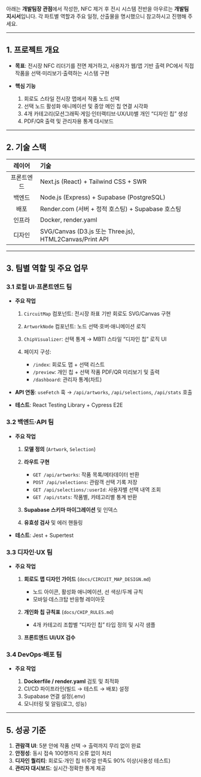아래는 **개발팀장 관점**에서 작성한, NFC 제거 후 전시 시스템 전반을 아우르는 **개발팀 지시서**입니다. 
각 파트별 역할과 주요 일정, 산출물을 명시했으니 참고하시고 진행해 주세요.

---

## 1. 프로젝트 개요

* **목표**: 전시장 NFC 리더기를 전면 제거하고, 사용자가 웹/앱 기반 출력 PC에서 직접 작품을 선택·미리보기·출력하는 시스템 구현
* **핵심 기능**

  1. 회로도 스타일 전시장 맵에서 작품 노드 선택
  2. 선택 노드 활성화 애니메이션 및 중앙 메인 칩 연결 시각화
  3. 4개 카테고리(모션그래픽·게임·인터랙티브·UX/UI)별 개인 “디자인 칩” 생성
  4. PDF/QR 출력 및 관리자용 통계 대시보드

---

## 2. 기술 스택

|  레이어  | 기술                                                    |
| :---: | :---------------------------------------------------- |
| 프론트엔드 | Next.js (React) + Tailwind CSS + SWR                  |
|  백엔드  | Node.js (Express) + Supabase (PostgreSQL)             |
|   배포  | Render.com (서버 + 정적 호스팅) + Supabase 호스팅               |
|  인프라  | Docker, render.yaml                                   |
|  디자인  | SVG/Canvas (D3.js 또는 Three.js), HTML2Canvas/Print API |

---

## 3. 팀별 역할 및 주요 업무

### 3.1 로컬 UI·프론트엔드 팀

* **주요 작업**

  1. `CircuitMap` 컴포넌트: 전시장 좌표 기반 회로도 SVG/Canvas 구현
  2. `ArtworkNode` 컴포넌트: 노드 선택·호버·애니메이션 로직
  3. `ChipVisualizer`: 선택 통계 → MBTI 스타일 “디자인 칩” 로직 UI
  4. 페이지 구성:

     * `/index`: 회로도 맵 + 선택 리스트
     * `/preview`: 개인 칩 + 선택 작품 PDF/QR 미리보기 및 출력
     * `/dashboard`: 관리자 통계(차트)
* **API 연동**: `useFetch` 훅 → `/api/artworks`, `/api/selections`, `/api/stats` 호출
* **테스트**: React Testing Library + Cypress E2E

### 3.2 백엔드·API 팀

* **주요 작업**

  1. **모델 정의** (`Artwork`, `Selection`)
  2. **라우트 구현**

     * `GET /api/artworks`: 작품 목록/메타데이터 반환
     * `POST /api/selections`: 관람객 선택 기록 저장
     * `GET /api/selections/:userId`: 사용자별 선택 내역 조회
     * `GET /api/stats`: 작품별, 카테고리별 통계 반환
  3. **Supabase 스키마 마이그레이션** 및 인덱스
  4. **유효성 검사** 및 에러 핸들링
* **테스트**: Jest + Supertest

### 3.3 디자인·UX 팀

* **주요 작업**

  1. **회로도 맵 디자인 가이드** (`docs/CIRCUIT_MAP_DESIGN.md`)

     * 노드 아이콘, 활성화 애니메이션, 선 색상/두께 규칙
     * 모바일·데스크탑 반응형 레이아웃
  2. **개인화 칩 규칙표** (`docs/CHIP_RULES.md`)

     * 4개 카테고리 조합별 “디자인 칩” 타입 정의 및 시각 샘플
  3. **프론트엔드 UI/UX 검수**

### 3.4 DevOps·배포 팀

* **주요 작업**

  1. **Dockerfile / render.yaml** 검토 및 최적화
  2. CI/CD 파이프라인(빌드 → 테스트 → 배포) 설정
  3. Supabase 연결 설정(.env)
  4. 모니터링 및 알림(로그, 성능)

---

## 5. 성공 기준

1. **관람객 UI**: 5분 안에 작품 선택 → 출력까지 무리 없이 완료
2. **안정성**: 동시 접속 100명까지 오류 없이 처리
3. **디자인 퀄리티**: 회로도·개인 칩 비주얼 만족도 90% 이상(사용성 테스트)
4. **관리자 대시보드**: 실시간·정확한 통계 제공


